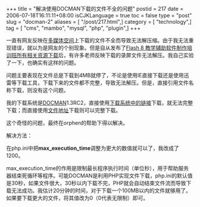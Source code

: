 +++
title = "解决使用DOCMAN下载的文件不全的问题"
postid = 217
date = 2006-07-18T16:11:11+08:00
isCJKLanguage = true
toc = false
type = "post"
slug = "docman-2"
aliases = [ "/post/217.html",]
category = [ "technology",]
tag = [ "cms", "mambo", "mysql", "php", "plugin",]
+++


一直有网友反映在[多媒体空间](http://cai.mediasky.cn)上下载的文件不全而导致无法解压缩。由于我无法重现错误，就以为是网友的个别现象。但是自从发布了[Flash
8
教学辅助软件制作培训班所有相关资源下载](http://cai.mediasky.cn/index.php?option=com_docman&task=cat_view&gid=39&Itemid=51)后，有许多老师反映下载的录屏文件无法解压。我自己实验了一下，也确实有这样的问题。

问题主要表现在文件总是下载到4MB就停了，不论是使用IE直接下载还是使用迅雷等下载工具，下载下来的文件都不完整，导致无法解压。但是，直接引用文件名称下载，则没有这个问题。<!--more-->

我的下载系统是[DOCMAN](http://www.mambodocman.com/)1.3RC2，直接使用[下载系统中的链接](http://cai.mediasky.cn/index.php?option=com_docman&task=doc_download&gid=35&Itemid=51)下载，就无法完整下载；而直接使用[文件地址](http://cai.mediasky.cn/downloads/training_lp_fl_waibushipin.rar)下载则可以完整下载。

这个奇怪的问题，最终在orphen的帮助下得以解决。

解决方法：

在php.ini中把**max\_execution\_time**调整为更大的数值就可以了，我改成了1200。

max\_execution\_time的作用是限制最长程序执行时间（单位秒），用于帮助服务器结束死循环等程序。可能DOCMAN是利用PHP实现文件下载，php.ini的默认值是30秒，如果文件很大，30秒以内下载不完，PHP就会自动结束文件流而导致下载无法成功。我估计20分钟的时间，对于下载一个100MB以内的文件就够用了。如果要下载更大的文件，将其值改为0（0代表无限制）即可。

